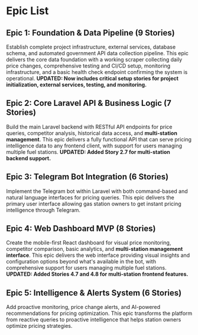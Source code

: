 # Epic List

## Epic 1: Foundation & Data Pipeline (9 Stories)

Establish complete project infrastructure, external services, database schema, and automated government API data collection pipeline. This epic delivers the core data foundation with a working scraper collecting daily price changes, comprehensive testing and CI/CD setup, monitoring infrastructure, and a basic health check endpoint confirming the system is operational. **UPDATED: Now includes critical setup stories for project initialization, external services, testing, and monitoring.**

## Epic 2: Core Laravel API & Business Logic (7 Stories)

Build the main Laravel backend with RESTful API endpoints for price queries, competitor analysis, historical data access, and **multi-station management**. This epic delivers a fully functional API that can serve pricing intelligence data to any frontend client, with support for users managing multiple fuel stations. **UPDATED: Added Story 2.7 for multi-station backend support.**

## Epic 3: Telegram Bot Integration (6 Stories)

Implement the Telegram bot within Laravel with both command-based and natural language interfaces for pricing queries. This epic delivers the primary user interface allowing gas station owners to get instant pricing intelligence through Telegram.

## Epic 4: Web Dashboard MVP (8 Stories)

Create the mobile-first React dashboard for visual price monitoring, competitor comparison, basic analytics, and **multi-station management interface**. This epic delivers the web interface providing visual insights and configuration options beyond what's available in the bot, with comprehensive support for users managing multiple fuel stations. **UPDATED: Added Stories 4.7 and 4.8 for multi-station frontend features.**

## Epic 5: Intelligence & Alerts System (6 Stories)

Add proactive monitoring, price change alerts, and AI-powered recommendations for pricing optimization. This epic transforms the platform from reactive queries to proactive intelligence that helps station owners optimize pricing strategies.
